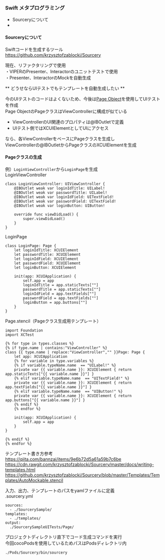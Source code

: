 ### Swift メタプログラミング

- Sourceryについて
-

#### Sourceryについて

Swiftコードを生成するツール  
https://github.com/krzysztofzablocki/Sourcery

現在、リファクタリングで使用  
・VIPERのPresenter、Interactorのユニットテストで使用  
・Presenter、InteractorのMockを自動生成  

** どうせならUIテストでもテンプレートを自動生成したい **  

今のUIテストのコードはよくないため、今後は[Page Object](https://www.wantedly.com/companies/wantedly/post_articles/155005)を使用してUIテストを作成  
Page ObjectのPageクラスはViewControllerに構成が似ている  
  - ViewControllerのUI関連のプロパティは@IBOutletで定義  
  - UIテスト側ではXCUIElementとしてUIにアクセス  

なら、各ViewControllerをベースにPageクラスを生成し  
ViewControllerの@IBOutletからPageクラスのXCUIElementを生成  

#### Pageクラスの生成

例）`LoginViewController`から`LoginPage`を生成  
LoginViewController
```
class LoginViewController: UIViewController {
    @IBOutlet weak var loginIdTitle: UILabel!
    @IBOutlet weak var passwordTitle: UILabel!
    @IBOutlet weak var loginIdField: UITextField!
    @IBOutlet weak var passwordField: UITextField!
    @IBOutlet weak var loginButton: UIButton!

    override func viewDidLoad() {
        super.viewDidLoad()
    }
}
```

LoginPage
```
class LoginPage: Page {
    let loginIdTitle: XCUIElement
    let passwordTitle: XCUIElement
    let loginIdField: XCUIElement
    let passwordField: XCUIElement
    let loginButton: XCUIElement

    init(app: XCUIApplication) {
        self.app = app
    	loginIdTitle = app.staticTexts[""]
    	passwordTitle = app.staticTexts[""]
    	loginIdField = app.textFields[""]
    	passwordField = app.textFields[""]
    	loginButton = app.buttons[""]
    }
}
```
Page.stencil（Pageクラス生成用テンプレート）
```
import Foundation
import XCTest

{% for type in types.classes %}
{% if type.name | contains:"ViewController" %}
class {{ type.name | replace:"ViewController","" }}Page: Page {
    let app: XCUIApplication
    {% for variable in type.variables %}
    {% if variable.typeName.name  == "UILabel!" %}
    private var {{ variable.name }}: XCUIElement { return app.staticTexts["{{ variable.name }}"] }
    {% elif variable.typeName.name  == "UITextField!" %}
    private var {{ variable.name }}: XCUIElement { return app.textFields["{{ variable.name }}"] }
    {% elif variable.typeName.name  == "UIButton!" %}
    private var {{ variable.name }}: XCUIElement { return app.buttons["{{ variable.name }}"] }
    {% endif %}
    {% endfor %}

    init(app: XCUIApplication) {
        self.app = app
    }
}

{% endif %}
{% endfor %}
```
テンプレート書き方参考  
https://qiita.com/bannzai/items/9e6b72d5a61a59b7c6be  
https://cdn.rawgit.com/krzysztofzablocki/Sourcery/master/docs/writing-templates.html  
https://github.com/krzysztofzablocki/Sourcery/blob/master/Templates/Templates/AutoMockable.stencil  

入力、出力、テンプレートのパスをyamlファイルに定義  
.sourcery.yml
```
sources:
  - ./SourcerySample/
templates:
  - ./templates/
output:
  ./SourcerySampleUITests/Page/
```
プロジェクトディレクトリ直下でコード生成コマンドを実行  
今回cocoPodsを使用しているためパスはPodsディレクトリ内
```
./Pods/Sourcery/bin/sourcery
```
